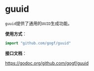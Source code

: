 # guuid

`guuid`提供了通用的`UUID`生成功能。

**使用方式**：
```go
import "github.com/gogf/guuid"
```

**接口文档**： 

https://godoc.org/github.com/gogf/guuid


